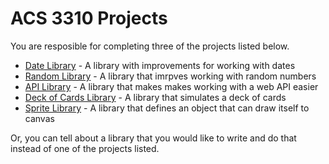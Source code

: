 # ACS 3310 Projects

You are resposible for completing three of the projects listed below. 

- [Date Library] - A library with improvements for working with dates
- [Random Library] - A library that imrpves working with random numbers
- [API Library] - A library that makes makes working with a web API easier
- [Deck of Cards Library] - A library that simulates a deck of cards
- [Sprite Library] - A library that defines an object that can draw itself to canvas


[Date Library]: ./project-date-lib.md
[Random Library]: ./project-random-lib.md 
[API Library]: ./project-api-lib.md
[Deck of Cards Library]: ./project-deck-of-cards-lib.md
[Sprite Library]: ./project-sprite-canvas.md

Or, you can tell about a library that you would like to write and do that instead of one of the projects listed. 